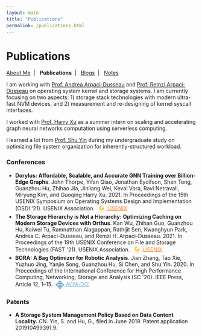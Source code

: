 ```yaml
---
layout: main
title: "Publications"
permalink: /publications.html
---
```


# Publications

<p class="navigation-bar">
  <a href="/index.html">About Me</a>&nbsp;&nbsp;|&nbsp;&nbsp;
  <b>Publications</b>&nbsp;&nbsp;|&nbsp;&nbsp;
  <a href="/blogs.html">Blogs</a>&nbsp;&nbsp;|&nbsp;&nbsp;
  <a href="/notes.html">Notes</a>
</p>

I am working with [Prof. Andrea Arpaci-Dusseau](http://pages.cs.wisc.edu/~dusseau/) and [Prof. Remzi Arpaci-Dusseau](http://pages.cs.wisc.edu/~remzi/) on operating system kernel and storage systems. I am currently focusing on two aspects: 1) storage stack technologies with modern ultra-fast NVM devices, and 2) measurement and re-designing of kernel syscall interfaces.

I worked with [Prof. Harry Xu](http://web.cs.ucla.edu/~harryxu/) as a summer intern on scaling and accelerating graph neural networks computation using serverless computing.

I learned a lot from [Prof. Shu Yin](http://sist.shanghaitech.edu.cn/2018/0502/c2739a24245/page.htm) during my undergraduate study on optimizing file system organization for inherently-structured workload.

<style>
  a.btn-acmdoi {
    color: #5499C7;
    opacity: 0.8;
    display: inline-block;
  }
  a.btn-acmdoi:hover, a.btn-acmdoi:focus {
    opacity: 1;
  }

  a.btn-usenix {
    color: #ff6600;
    opacity: 0.8;
    display: inline-block;
  }
  a.btn-usenix:hover, a.btn-usenix:focus {
    opacity: 1;
  }
  
  a.btn-pdf {
    color: #EC7063;
    opacity: 0.8;
    display: inline-block;
  }
  a.btn-pdf:hover, a.btn-pdf:focus {
    opacity: 1;
  }

  img.paper-button {
    height: 24px;
    vertical-align: middle;
    padding-left: 3px;
  }
</style>

### Conferences

- <b>Dorylus: Affordable, Scalable, and Accurate GNN Training over Billion-Edge Graphs</b>. John Thorpe, Yifan Qiao, Jonathan Eyolfson, Shen Teng, Guanzhou Hu, Zhihao Jia, Jinliang Wei, Keval Vora, Ravi Netravali, Miryung Kim, and Guoqing Harry Xu. 2021. In Proceedings of the 15th USENIX Symposium on Operating Systems Design and Implementation (OSDI '21). USENIX Association.
    <a class="btn-usenix" href="https://www.usenix.org/conference/osdi21/presentation/thorpe" target="_blank"><img class="paper-button" src="/assets/img/usenix-button.svg" /> USENIX</a>
    <!-- <a class="btn-pdf" href="https://dl.acm.org/doi/pdf/10.5555/3433701.3433716" target="_blank"><img class="paper-button" src="/assets/img/pdf-button.svg" /> PDF</a> -->
- <b>The Storage Hierarchy is Not a Hierarchy: Optimizing Caching on Modern Storage Devices with Orthus</b>. Kan Wu, Zhihan Guo, Guanzhou Hu, Kaiwei Tu, Ramnatthan Alagappan, Rathijit Sen, Kwanghyun Park, Andrea C. Arpaci-Dusseau, and Remzi H. Arpaci-Dusseau. 2021. In Proceedings of the 19th USENIX Conference on File and Storage Technologies (FAST '21). USENIX Association.
    <a class="btn-usenix" href="https://www.usenix.org/conference/fast21/presentation/wu-kan" target="_blank"><img class="paper-button" src="/assets/img/usenix-button.svg" /> USENIX</a>
    <!-- <a class="btn-pdf" href="https://dl.acm.org/doi/pdf/10.5555/3433701.3433716" target="_blank"><img class="paper-button" src="/assets/img/pdf-button.svg" /> PDF</a> -->
- <b>BORA: A Bag Optimizer for Robotic Analysis</b>. Jian Zhang, Tao Xie, Yuzhuo Jing, Yanjie Song, Guanzhou Hu, Si Chen, and Shu Yin. 2020. In Proceedings of the International Conference for High Performance Computing, Networking, Storage and Analysis (SC '20). IEEE Press, Article 12, 1–15.
    <a class="btn-acmdoi" href="https://dl.acm.org/doi/abs/10.5555/3433701.3433716" target="_blank"><img class="paper-button" src="/assets/img/acmdoi-button.svg" /> ACM-DOI</a>
    <!-- a class="btn-pdf" href="https://dl.acm.org/doi/pdf/10.5555/3433701.3433716" target="_blank"><img class="paper-button" src="/assets/img/pdf-button.svg" /> PDF</a> -->

### Patents

- <b>A Storage System Management Policy Based on Data Content Locality.</b> CN. Yin, S. and Hu, G., filed in June 2019. Patent application 201910499391.9.
